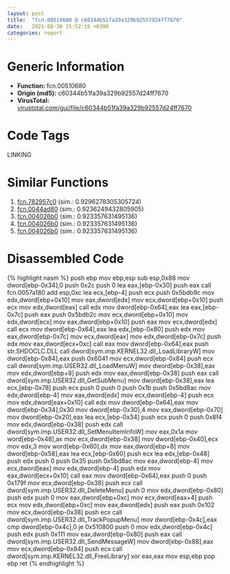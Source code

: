 ```yaml
---
layout: post
title:  "fcn.00510680 @ c60344b51fa39a329b92557d24ff7670"
date:   2021-08-30 15:52:19 +0300
categories: report
---
```


# Generic Information
- **Function:** fcn.00510680
- **Origin (md5):** c60344b51fa39a329b92557d24ff7670
- **VirusTotal:** [virustotal.com/gui/file/c60344b51fa39a329b92557d24ff7670][virustotal_ref]

# Code Tags
<span class="tag" id="LINKING">LINKING</span>


# Similar Functions

1. [fcn.782957c0][similar_1_ref] (sim.: 0.9296278305305724)
2. [fcn.0044ad80][similar_2_ref] (sim.: 0.9236249432805905)
3. [fcn.004026b0][similar_3_ref] (sim.: 0.923357631495136)
4. [fcn.004026b0][similar_4_ref] (sim.: 0.923357631495136)
5. [fcn.004026b0][similar_5_ref] (sim.: 0.923357631495136)


# Disassembled Code

{% highlight nasm %}
push ebp
mov ebp,esp
sub esp,0x88
mov dword[ebp-0x34],0
push 0x2c
push 0
lea eax,[ebp-0x30]
push eax
call fcn.0057a180
add esp,0xc
lea ecx,[ebp-4]
push ecx
push 0x5bdb9c
mov edx,dword[ebp+0x10]
mov eax,dword[edx]
mov ecx,dword[ebp+0x10]
push ecx
mov edx,dword[eax]
call edx
mov dword[ebp-0x64],eax
lea eax,[ebp-0x7c]
push eax
push 0x5bdb2c
mov ecx,dword[ebp+0x10]
mov edx,dword[ecx]
mov eax,dword[ebp+0x10]
push eax
mov ecx,dword[edx]
call ecx
mov dword[ebp-0x64],eax
lea edx,[ebp-0x80]
push edx
mov eax,dword[ebp-0x7c]
mov ecx,dword[eax]
mov edx,dword[ebp-0x7c]
push edx
mov eax,dword[ecx+0xc]
call eax
mov dword[ebp-0x64],eax
push str.SHDOCLC.DLL
call dword[sym.imp.KERNEL32.dll_LoadLibraryW]
mov dword[ebp-0x84],eax
push 0x6041
mov ecx,dword[ebp-0x84]
push ecx
call dword[sym.imp.USER32.dll_LoadMenuW]
mov dword[ebp-0x38],eax
mov edx,dword[ebp+8]
push edx
mov eax,dword[ebp-0x38]
push eax
call dword[sym.imp.USER32.dll_GetSubMenu]
mov dword[ebp-0x38],eax
lea ecx,[ebp-0x78]
push ecx
push 0
push 0
push 0x1b
push 0x5bd8ac
mov edx,dword[ebp-4]
mov eax,dword[edx]
mov ecx,dword[ebp-4]
push ecx
mov edx,dword[eax+0x10]
call edx
mov dword[ebp-0x64],eax
mov dword[ebp-0x34],0x30
mov dword[ebp-0x30],4
mov eax,dword[ebp-0x70]
mov dword[ebp-0x20],eax
lea ecx,[ebp-0x34]
push ecx
push 0
push 0x8f4
mov edx,dword[ebp-0x38]
push edx
call dword[sym.imp.USER32.dll_SetMenuItemInfoW]
mov eax,0x1a
mov word[ebp-0x48],ax
mov ecx,dword[ebp-0x38]
mov dword[ebp-0x40],ecx
mov edx,3
mov word[ebp-0x60],dx
mov eax,dword[ebp+8]
mov dword[ebp-0x58],eax
lea ecx,[ebp-0x60]
push ecx
lea edx,[ebp-0x48]
push edx
push 0
push 0x35
push 0x5bd8ac
mov eax,dword[ebp-4]
mov ecx,dword[eax]
mov edx,dword[ebp-4]
push edx
mov eax,dword[ecx+0x10]
call eax
mov dword[ebp-0x64],eax
push 0
push 0x179f
mov ecx,dword[ebp-0x38]
push ecx
call dword[sym.imp.USER32.dll_DeleteMenu]
push 0
mov edx,dword[ebp-0x80]
push edx
push 0
mov eax,dword[ebp+0xc]
mov ecx,dword[eax+4]
push ecx
mov edx,dword[ebp+0xc]
mov eax,dword[edx]
push eax
push 0x102
mov ecx,dword[ebp-0x38]
push ecx
call dword[sym.imp.USER32.dll_TrackPopupMenu]
mov dword[ebp-0x4c],eax
cmp dword[ebp-0x4c],0
je 0x510800
push 0
mov edx,dword[ebp-0x4c]
push edx
push 0x111
mov eax,dword[ebp-0x80]
push eax
call dword[sym.imp.USER32.dll_SendMessageW]
mov dword[ebp-0x88],eax
mov ecx,dword[ebp-0x84]
push ecx
call dword[sym.imp.KERNEL32.dll_FreeLibrary]
xor eax,eax
mov esp,ebp
pop ebp
ret 
{% endhighlight %}


[similar_1_ref]: /report/fcn.782957c0@ebea46c6b17785efc2ebcb24ad99656c
[similar_2_ref]: /report/fcn.0044ad80@279a61b1e76da49531f1f16fd1102a2d
[similar_3_ref]: /report/fcn.004026b0@6f3954a480bef11309decb3759df55ad
[similar_4_ref]: /report/fcn.004026b0@47d4e089bbf62dab1a8f678bd32b173c
[similar_5_ref]: /report/fcn.004026b0@2a380710d2016aed75cfad6eacab1d1a
[virustotal_ref]: https://www.virustotal.com/gui/file/c60344b51fa39a329b92557d24ff7670